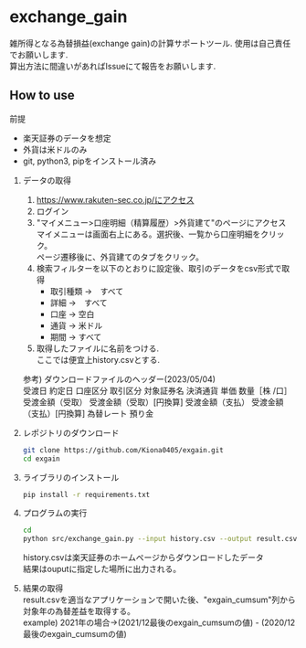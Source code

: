 # exchange_gain

雑所得となる為替損益(exchange gain)の計算サポートツール. 
使用は自己責任でお願いします.  
算出方法に間違いがあればIssueにて報告をお願いします.  

## How to use

前提

- 楽天証券のデータを想定
- 外貨は米ドルのみ
- git, python3, pipをインストール済み


1. データの取得 
   1. https://www.rakuten-sec.co.jp/にアクセス
   1. ログイン
   1. "マイメニュー>口座明細（精算履歴）>外貨建て"のページにアクセス  
      マイメニューは画面右上にある。選択後、一覧から口座明細をクリック。  
      ページ遷移後に、外貨建てのタブをクリック。
   1. 検索フィルターを以下のとおりに設定後、取引のデータをcsv形式で取得  
      - 取引種類 ->　すべて
      - 詳細 ->　すべて
      - 口座 -> 空白
      - 通貨 -> 米ドル
      - 期間 -> すべて
   1. 取得したファイルに名前をつける.  
      ここでは便宜上history.csvとする.  

    参考) ダウンロードファイルのヘッダー(2023/05/04)  
    受渡日	約定日	口座区分	取引区分	対象証券名	決済通貨	単価	数量［株 /口］	受渡金額（受取）	受渡金額（受取）[円換算]	受渡金額（支払）	受渡金額（支払）[円換算]	為替レート	預り金

1. レポジトリのダウンロード  
   ```bash
   git clone https://github.com/Kiona0405/exgain.git
   cd exgain
   ```

1. ライブラリのインストール
    ```bash
    pip install -r requirements.txt
    ```

1. プログラムの実行  
    ```bash
    cd 
    python src/exchange_gain.py --input history.csv --output result.csv
    ```
    history.csvは楽天証券のホームページからダウンロードしたデータ  
    結果はouputに指定した場所に出力される。  

1. 結果の取得  
   result.csvを適当なアプリケーションで開いた後、"exgain_cumsum"列から対象年の為替差益を取得する。  
   example) 2021年の場合->(2021/12最後のexgain_cumsumの値) - (2020/12最後のexgain_cumsumの値)

